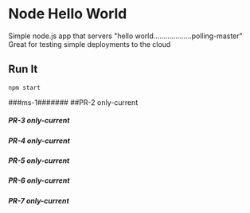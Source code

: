 # Node Hello World

Simple node.js app that servers "hello world...................polling-master"
Great for testing simple deployments to the cloud

## Run It

`npm start`

###ms-1#######
##PR-2 only-current

##### PR-3 only-current ####

##### PR-4 only-current ####
##### PR-5 only-current ####
##### PR-6 only-current ####
##### PR-7 only-current ####



